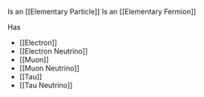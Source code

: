 Is an [[Elementary Particle]]
Is an [[Elementary Fermion]]

Has
* [[Electron]]
* [[Electron Neutrino]]
* [[Muon]]
* [[Muon Neutrino]]
* [[Tau]]
* [[Tau Neutrino]]